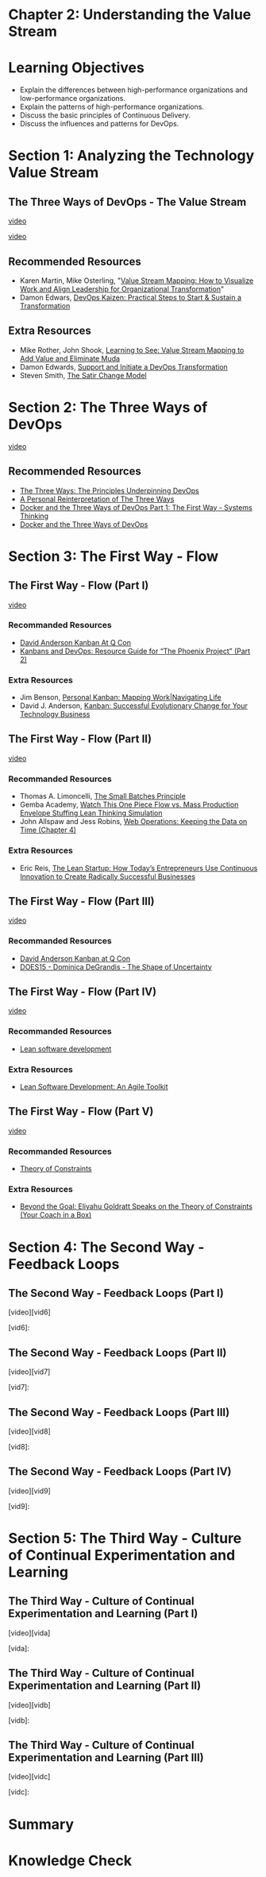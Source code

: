 Chapter 2: Understanding the Value Stream
=========================================

# Learning Objectives
+ Explain the differences between high-performance organizations and low-performance organizations.
+ Explain the patterns of high-performance organizations.
+ Discuss the basic principles of Continuous Delivery.
+ Discuss the influences and patterns for DevOps.

# Section 1: Analyzing the Technology Value Stream
## The Three Ways of DevOps - The Value Stream

[video][vid0]

[vid0]: https://edx-video.net/LINLFS16/LINLFS162016-V002200_DTH.mp4

[video][vid00]

[vid00]: https://edx-video.net/LINLFS16/LINLFS162016-V002300_DTH.mp4

## Recommended Resources
+ Karen Martin, Mike Osterling, "[Value Stream Mapping: How to Visualize Work and Align Leadership for Organizational Transformation](https://www.amazon.ca/Value-Stream-Mapping-Organizational-Transformation/dp/0071828915)"
+ Damon Edwars, [DevOps Kaizen: Practical Steps to Start & Sustain a Transformation](https://www.slideshare.net/dev2ops/devops-kaizen-practical-steps-to-start-sustain-a-transformation)

## Extra Resources
+ Mike Rother,‎ John Shook, [Learning to See: Value Stream Mapping to Add Value and Eliminate Muda](https://www.amazon.ca/Learning-See-Stream-Mapping-Eliminate/dp/0966784308)
+ Damon Edwards, [Support and Initiate a DevOps Transformation](https://www.slideshare.net/dev2ops/support-and-initiate-a-devops-transformation)
+ Steven Smith, [The Satir Change Model](https://stevenmsmith.com/ar-satir-change-model/)

# Section 2: The Three Ways of DevOps

[video][vidx]

[vidx]: https://edx-video.net/LINLFS16/LINLFS162016-V002800_DTH.mp4

## Recommended Resources
+ [The Three Ways: The Principles Underpinning DevOps](http://itrevolution.com/the-three-ways-principles-underpinning-devops/)
+ [A Personal Reinterpretation of The Three Ways](http://itrevolution.com/a-personal-reinterpretation-of-the-three-ways/)
+ [Docker and the Three Ways of DevOps Part 1: The First Way - Systems Thinking](https://blog.docker.com/2015/05/docker-three-ways-devops/)
+ [Docker and the Three Ways of DevOps](https://www.docker.com/sites/default/files/WP_Docker%20and%20the%203%20ways%20devops_07.31.2015%20(1).pdf)

# Section 3: The First Way - Flow
## The First Way - Flow (Part I)

[video][vid1]

[vid1]: https://edx-video.net/LINLFS16/LINLFS162016-V001700_DTH.mp4

### Recommanded Resources
+ [David Anderson Kanban At Q Con](http://www.slideshare.net/deimos/david-anderson-kanban-at-q-con)
+ [Kanbans and DevOps: Resource Guide for “The Phoenix Project” (Part 2)](http://itrevolution.com/resource-guide-for-the-phoenix-project-kanbans-part-2/)

### Extra Resources
+ Jim Benson, [Personal Kanban: Mapping Work|Navigating Life](https://www.amazon.com/Personal-Kanban-Mapping-Work-Navigating/dp/1453802266/ref=_1_1?s=books&ie=UTF8&qid=1466121877&sr=1-1&keywords=jim+benson) 
+ David J. Anderson, [Kanban: Successful Evolutionary Change for Your Technology Business](https://www.amazon.com/Kanban-Successful-Evolutionary-Technology-Business/dp/0984521402)

## The First Way - Flow (Part II)

[video][vid2]

[vid2]: https://edx-video.net/LINLFS16/LINLFS162016-V001600_DTH.mp4

### Recommanded Resources
+ Thomas A. Limoncelli, [The Small Batches Principle](https://queue.acm.org/detail.cfm?id=2945077)
+ Gemba Academy, [Watch This One Piece Flow vs. Mass Production Envelope Stuffing Lean Thinking Simulation](https://www.youtube.com/watch?v=Dr67i5SdXiM)
+ John Allspaw and Jess Robins, [Web Operations: Keeping the Data on Time (Chapter 4)](https://www.amazon.com/Web-Operations-Keeping-Data-Time/dp/1449377440)

### Extra Resources
+ Eric Reis, [The Lean Startup: How Today’s Entrepreneurs Use Continuous Innovation to Create Radically Successful Businesses](https://www.amazon.com/Lean-Startup-Entrepreneurs-Continuous-Innovation/dp/0307887898)


## The First Way - Flow (Part III)

[video][vid3]

[vid3]: https://edx-video.net/LINLFS16/LINLFS162016-V001800_DTH.mp4

### Recommanded Resources
+ [David Anderson Kanban at Q Con](http://www.slideshare.net/deimos/david-anderson-kanban-at-q-con)
+ [DOES15 - Dominica DeGrandis - The Shape of Uncertainty](https://www.youtube.com/watch?v=Gp05i0d34gg)

## The First Way - Flow (Part IV)

[video][vid4]

[vid4]: https://edx-video.net/LINLFS16/LINLFS162016-V001900_DTH.mp4

### Recommanded Resources
+ [Lean software development](https://en.wikipedia.org/wiki/Lean_software_development)

### Extra Resources
+ [Lean Software Development: An Agile Toolkit](https://www.amazon.com/Lean-Software-Development-Agile-Toolkit/dp/0321150783)

## The First Way - Flow (Part V)

[video][vid5]

[vid5]: https://edx-video.net/LINLFS16/LINLFS162016-V002100_DTH.mp4

### Recommanded Resources
+ [Theory of Constraints](https://en.wikipedia.org/wiki/Theory_of_constraints)

### Extra Resources
+ [Beyond the Goal: Eliyahu Goldratt Speaks on the Theory of Constraints (Your Coach in a Box)](https://www.amazon.com/Beyond-Goal-Eliyahu-Goldratt-Constraints/dp/1596590238)


# Section 4: The Second Way - Feedback Loops
## The Second Way - Feedback Loops (Part I)

[video][vid6]

[vid6]: 

## The Second Way - Feedback Loops (Part II)

[video][vid7]

[vid7]: 

## The Second Way - Feedback Loops (Part III)

[video][vid8]

[vid8]: 

## The Second Way - Feedback Loops (Part IV)

[video][vid9]

[vid9]: 


# Section 5: The Third Way - Culture of Continual Experimentation and Learning
## The Third Way - Culture of Continual Experimentation and Learning (Part I)

[video][vida]

[vida]: 

## The Third Way - Culture of Continual Experimentation and Learning (Part II)

[video][vidb]

[vidb]: 

## The Third Way - Culture of Continual Experimentation and Learning (Part III)

[video][vidc]

[vidc]: 

# Summary



# Knowledge Check
